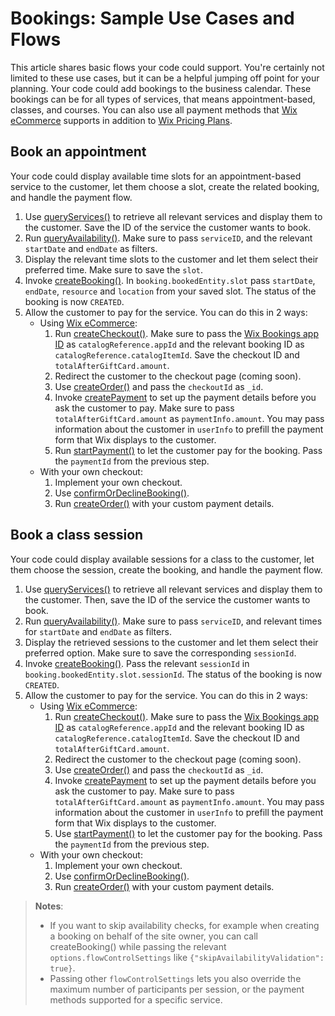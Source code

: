 # Bookings: Sample Use Cases and Flows

This article shares basic flows your code could support. You're certainly not
limited to these use cases, but it can be a helpful jumping off point for your
planning. Your code could add bookings to the business calendar. These
bookings can be for all types of services, that means appointment-based,
classes, and courses. You can also use all payment methods that
[Wix eCommerce](https://dev.wix.com/docs/velo/api-reference/wix-ecom-backend/introduction)
supports in addition to
[Wix Pricing Plans](https://dev.wix.com/docs/velo/api-reference/wix-pricing-plans-v2/introduction).

## Book an appointment

Your code could display available time slots for an appointment-based service
to the customer, let them choose a slot, create the related booking, and handle the
payment flow.

1. Use [queryServices()](https://dev.wix.com/docs/velo/api-reference/wix-bookings-v2/services/query-services)
   to retrieve all relevant services and display them to the customer. Save the
   ID of the service the customer wants to book.
1. Run [queryAvailability()](https://dev.wix.com/docs/velo/api-reference/wix-bookings-v2/availability-calendar/query-availability).
   Make sure to pass `serviceID`, and the relevant `startDate` and `endDate` as filters.
1. Display the relevant time slots to the customer and let them select their
   preferred time. Make sure to save the `slot`.
1. Invoke [createBooking()](https://dev.wix.com/docs/velo/api-reference/wix-bookings-v2/bookings/create-booking).
   In `booking.bookedEntity.slot` pass `startDate`, `endDate`, `resource`
   and `location` from your saved slot. The status of the booking is now
   `CREATED`.
1. Allow the customer to pay for the service. You can do this in 2 ways:
   - Using [Wix eCommerce](https://dev.wix.com/docs/velo/api-reference/wix-ecom-backend/introduction):
      1. Run [createCheckout()](https://dev.wix.com/docs/velo/api-reference/wix-ecom-backend/checkout/create-checkout).
         Make sure to pass the
         [Wix Bookings app ID](https://dev.wix.com/docs/rest/articles/getting-started/wix-business-solutions#about-apps-made-by-wix)
         as `catalogReference.appId` and the relevant booking ID as
         `catalogReference.catalogItemId`. Save the checkout ID and
         `totalAfterGiftCard.amount`.
      1. Redirect the customer to the checkout page (coming soon).
      1. Use [createOrder()](https://dev.wix.com/docs/velo/api-reference/wix-ecom-backend/checkout/create-order)
         and pass the `checkoutId` as `_id`.
      1. Invoke [createPayment](https://dev.wix.com/docs/velo/api-reference/wix-pay-backend/create-payment)
         to set up the payment details before you ask the customer to pay. Make
         sure to pass `totalAfterGiftCard.amount` as `paymentInfo.amount`. You
         may pass information about the customer in `userInfo` to prefill the
         payment form that Wix displays to the customer.
      1. Run [startPayment()](https://dev.wix.com/docs/velo/api-reference/wix-pay-frontend/start-payment)
         to let the customer pay for the booking. Pass the `paymentId` from the previous step.
   - With your own checkout:
      1. Implement your own checkout.
      1. Use [confirmOrDeclineBooking()](https://dev.wix.com/docs/velo/api-reference/wix-bookings-v2/bookings/confirm-or-decline-booking).
      1. Run [createOrder()](https://dev.wix.com/docs/velo/api-reference/wix-ecom-backend/orders/create-order)
         with your custom payment details.

## Book a class session

Your code could display available sessions for a class to the customer, let
them choose the session, create the booking, and handle the payment flow.

1. Use [queryServices()](https://dev.wix.com/docs/velo/api-reference/wix-bookings-v2/services/query-services)
   to retrieve all relevant services and display them to the customer. Then,
   save the ID of the service the customer wants to book.
1. Run [queryAvailability()](https://dev.wix.com/docs/velo/api-reference/wix-bookings-v2/availability-calendar/query-availability).
   Make sure to pass `serviceID`, and relevant times for `startDate` and `endDate` as
   filters.
1. Display the retrieved sessions to the customer and let them select their
   preferred option. Make sure to save the corresponding `sessionId`.
1. Invoke [createBooking()](https://dev.wix.com/docs/velo/api-reference/wix-bookings-v2/bookings/create-booking).
   Pass the relevant `sessionId` in `booking.bookedEntity.slot.sessionId`.
   The status of the booking is now `CREATED`.
1. Allow the customer to pay for the service. You can do this in 2 ways:
   - Using [Wix eCommerce](https://dev.wix.com/docs/velo/api-reference/wix-ecom-backend/introduction):
      1. Run [createCheckout()](https://dev.wix.com/docs/velo/api-reference/wix-ecom-backend/checkout/create-checkout).
         Make sure to pass the
         [Wix Bookings app ID](https://dev.wix.com/docs/rest/articles/getting-started/wix-business-solutions#about-apps-made-by-wix)
         as `catalogReference.appId` and the relevant booking ID as
         `catalogReference.catalogItemId`. Save the checkout ID and
         `totalAfterGiftCard.amount`.
      1. Redirect the customer to the checkout page (coming soon).
      1. Use [createOrder()](https://dev.wix.com/docs/velo/api-reference/wix-ecom-backend/checkout/create-order)
         and pass the `checkoutId` as `_id`.
      1. Invoke [createPayment](https://dev.wix.com/docs/velo/api-reference/wix-pay-backend/create-payment)
         to set up the payment details before you ask the customer to pay. Make
         sure to pass `totalAfterGiftCard.amount` as `paymentInfo.amount`. You
         may pass information about the customer in `userInfo` to prefill the
         payment form that Wix displays to the customer.
      1. Use [startPayment()](https://dev.wix.com/docs/velo/api-reference/wix-pay-frontend/start-payment)
         to let the customer pay for the booking. Pass the `paymentId` from the previous step.
   - With your own checkout:
      1. Implement your own checkout.
      1. Use [confirmOrDeclineBooking()](https://dev.wix.com/docs/velo/api-reference/wix-bookings-v2/bookings/confirm-or-decline-booking).
      1. Run [createOrder()](https://dev.wix.com/docs/velo/api-reference/wix-ecom-backend/orders/create-order)
         with your custom payment details.

> __Notes__:
> - If you want to skip availability checks, for example when creating a 
>   booking on behalf of the site owner, you can call createBooking() while 
>   passing the relevant `options.flowControlSettings` like 
>   `{"skipAvailabilityValidation": true}`.
> - Passing other `flowControlSettings` lets you also override the maximum
>   number of participants per session, or the payment methods 
>   supported for a specific service.